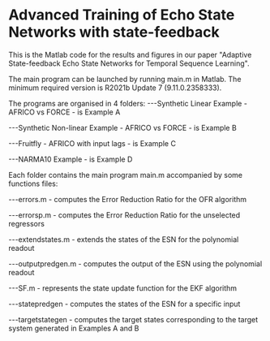 # Advanced Training of Echo State Networks with state-feedback

This is the Matlab code for the results and figures in our paper "Adaptive State-feedback Echo State Networks for Temporal Sequence Learning".

The main program can be launched by running main.m in Matlab. The minimum required version is R2021b Update 7 (9.11.0.2358333). 

The programs are organised in 4 folders:
  ---Synthetic Linear Example - AFRICO vs FORCE - is Example A
  
  ---Synthetic Non-linear Example - AFRICO vs FORCE - is Example B
  
  ---Fruitfly - AFRICO with input lags - is Example C
  
  ---NARMA10 Example - is Example D

Each folder contains the main program main.m accompanied by some functions files:

  ---errors.m - computes the Error Reduction Ratio for the OFR algorithm
  
  ---errorsp.m - computes the Error Reduction Ratio for the unselected regressors
  
  ---extendstates.m - extends the states of the ESN for the polynomial readout
  
  ---outputpredgen.m - computes the output of the ESN using the polynomial readout
  
  ---SF.m - represents the state update function for the EKF algorithm
  
  ---statepredgen - computes the states of the ESN for a specific input
  
  ---targetstategen - computes the target states corresponding to the target system generated in Examples A and B

